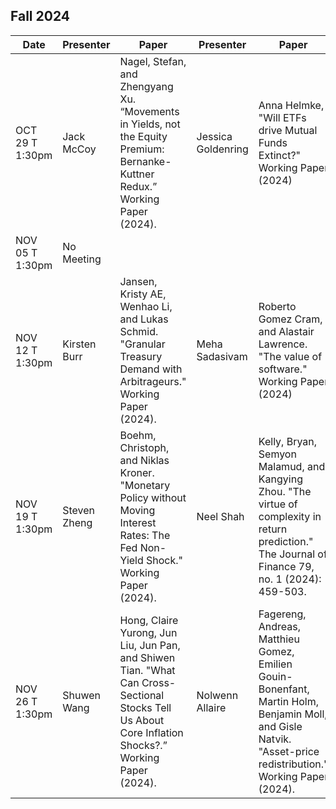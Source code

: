 ## Fall 2024

| Date             | Presenter   | Paper   | Presenter   | Paper|
|------------------|-------------|-------------|-------------|-------------|
| OCT 29 T 1:30pm  | Jack McCoy  | Nagel, Stefan, and Zhengyang Xu. “Movements in Yields, not the Equity Premium: Bernanke-Kuttner Redux.” Working Paper (2024). | Jessica Goldenring   | Anna Helmke, "Will ETFs drive Mutual Funds Extinct?" Working Paper (2024) |
| NOV 05 T 1:30pm  | No Meeting ||||
| NOV 12 T 1:30pm  | Kirsten Burr    | Jansen, Kristy AE, Wenhao Li, and Lukas Schmid. "Granular Treasury Demand with Arbitrageurs." Working Paper (2024). | Meha Sadasivam  | Roberto Gomez Cram, and Alastair Lawrence. "The value of software." Working Paper (2024) |
| NOV 19 T 1:30pm  | Steven Zheng    | Boehm, Christoph, and Niklas Kroner. "Monetary Policy without Moving Interest Rates: The Fed Non-Yield Shock." Working Paper (2024). | Neel Shah   | Kelly, Bryan, Semyon Malamud, and Kangying Zhou. "The virtue of complexity in return prediction." The Journal of Finance 79, no. 1 (2024): 459-503. |
| NOV 26 T 1:30pm  | Shuwen Wang    | Hong, Claire Yurong, Jun Liu, Jun Pan, and Shiwen Tian. "What Can Cross-Sectional Stocks Tell Us About Core Inflation Shocks?.” Working Paper (2024). | Nolwenn Allaire   | Fagereng, Andreas, Matthieu Gomez, Emilien Gouin-Bonenfant, Martin Holm, Benjamin Moll, and Gisle Natvik. "Asset-price redistribution." Working Paper (2024). |
